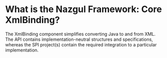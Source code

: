 # What is the Nazgul Framework: Core XmlBinding?

The XmlBinding component simplifies converting Java to and from XML.
The API contains implementation-neutral structures and specifications,
whereas the SPI project(s) contain the required integration to a
particular implementation.